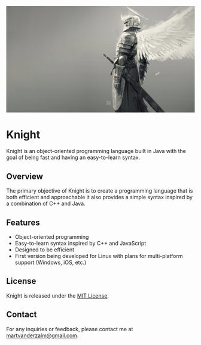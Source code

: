 ![Knight logo](knight.jpg)

# Knight
Knight is an object-oriented programming language built in Java with the goal of being fast and having an easy-to-learn syntax.

## Overview
The primary objective of Knight is to create a programming language that is both efficient and approachable it also provides a simple syntax inspired by a combination of C++ and Java.

## Features
- Object-oriented programming
- Easy-to-learn syntax inspired by C++ and JavaScript
- Designed to be efficient
- First version being developed for Linux with plans for multi-platform support (Windows, iOS, etc.)

## License
Knight is released under the [MIT License](https://github.com/MartvdZalm/Knight/blob/master/LICENSE).

## Contact
For any inquiries or feedback, please contact me at martvanderzalm@gmail.com.